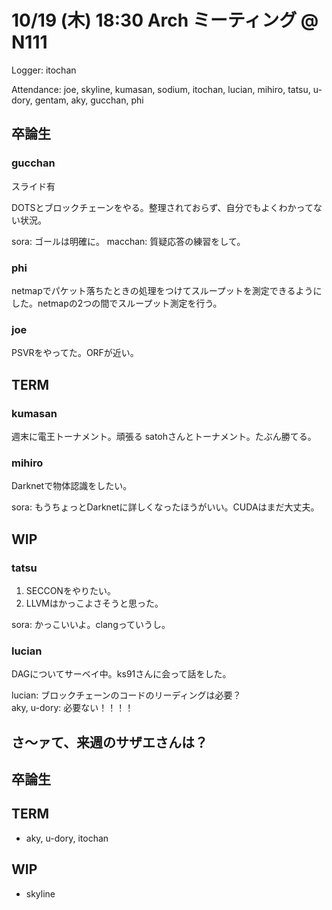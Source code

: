 # 10/19 (木) 18:30 Arch ミーティング @ N111

Logger: itochan

Attendance: joe, skyline, kumasan, sodium, itochan, lucian, mihiro, tatsu, u-dory, gentam, aky, gucchan, phi

## 卒論生
### gucchan
スライド有

DOTSとブロックチェーンをやる。整理されておらず、自分でもよくわかってない状況。

sora: ゴールは明確に。
macchan: 質疑応答の練習をして。

### phi
netmapでパケット落ちたときの処理をつけてスループットを測定できるようにした。netmapの2つの間でスループット測定を行う。

### joe
PSVRをやってた。ORFが近い。

## TERM
### kumasan
週末に電王トーナメント。頑張る
satohさんとトーナメント。たぶん勝てる。

### mihiro
Darknetで物体認識をしたい。

sora: もうちょっとDarknetに詳しくなったほうがいい。CUDAはまだ大丈夫。

## WIP

### tatsu
1. SECCONをやりたい。
2. LLVMはかっこよさそうと思った。

sora: かっこいいよ。clangっていうし。

### lucian
DAGについてサーベイ中。ks91さんに会って話をした。

lucian: ブロックチェーンのコードのリーディングは必要？  
aky, u-dory: 必要ない！！！！

## さ〜ァて、来週のサザエさんは？

## 卒論生

## TERM
* aky, u-dory, itochan

## WIP
* skyline

